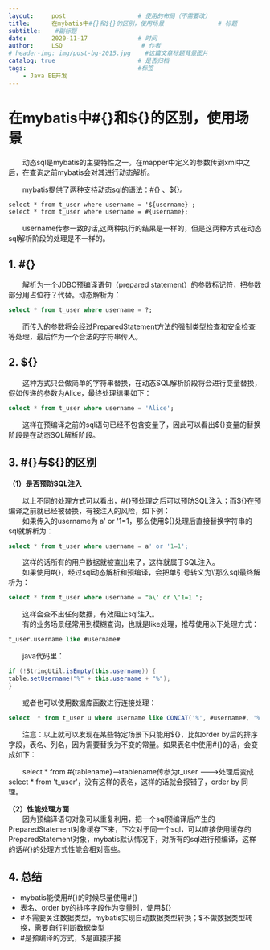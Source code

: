 ```yaml
---
layout:     post                    # 使用的布局（不需要改）
title:      在mybatis中#{}和${}的区别，使用场景               # 标题 
subtitle:    #副标题
date:       2020-11-17              # 时间
author:     LSQ                      # 作者
# header-img: img/post-bg-2015.jpg    #这篇文章标题背景图片
catalog: true                       # 是否归档
tags:                               #标签
    - Java EE开发
---
```


# 在mybatis中#{}和${}的区别，使用场景
&ensp;&ensp;&ensp;&ensp;动态sql是mybatis的主要特性之一。在mapper中定义的参数传到xml中之后，在查询之前mybatis会对其进行动态解析。

&ensp;&ensp;&ensp;&ensp;mybatis提供了两种支持动态sql的语法：#{} 、${}。
```xml
select * from t_user where username = '${username}';
select * from t_user where username = #{username};
```
&ensp;&ensp;&ensp;&ensp;username传参一致的话,这两种执行的结果是一样的，但是这两种方式在动态sql解析阶段的处理是不一样的。
## 1. #{}

&ensp;&ensp;&ensp;&ensp;解析为一个JDBC预编译语句（prepared statement）的参数标记符，把参数部分用占位符？代替。动态解析为：
```sql
select * from t_user where username = ?;
```
&ensp;&ensp;&ensp;&ensp;而传入的参数将会经过PreparedStatement方法的强制类型检查和安全检查等处理，最后作为一个合法的字符串传入。
## 2. ${}
&ensp;&ensp;&ensp;&ensp;这种方式只会做简单的字符串替换，在动态SQL解析阶段将会进行变量替换，假如传递的参数为Alice，最终处理结果如下：
```sql
select * from t_user where username = 'Alice';
```
&ensp;&ensp;&ensp;&ensp;这样在预编译之前的sql语句已经不包含变量了，因此可以看出${}变量的替换阶段是在动态SQL解析阶段。
## 3. #{}与${}的区别
**（1）是否预防SQL注入**

&ensp;&ensp;&ensp;&ensp;以上不同的处理方式可以看出，#{}预处理之后可以预防SQL注入；而\${}在预编译之前就已经被替换，有被注入的风险，如下例：<br>
&ensp;&ensp;&ensp;&ensp;如果传入的username为 a' or '1=1，那么使用\${}处理后直接替换字符串的sql就解析为：
```sql
select * from t_user where username = a' or '1=1';
```
&ensp;&ensp;&ensp;&ensp;这样的话所有的用户数据就被查出来了，这样就属于SQL注入。<br>
&ensp;&ensp;&ensp;&ensp;如果使用#{}，经过sql动态解析和预编译，会把单引号转义为\\'那么sql最终解析为：
```sql
select * from t_user where username = "a\' or \'1=1 ";
```
&ensp;&ensp;&ensp;&ensp;这样会查不出任何数据，有效阻止sql注入。<br>
&ensp;&ensp;&ensp;&ensp;有的业务场景经常用到模糊查询，也就是like处理，推荐使用以下处理方式：<br>
```sql
t_user.username like #username#
```
&ensp;&ensp;&ensp;&ensp;java代码里：
```java
if (!StringUtil.isEmpty(this.username)) {
table.setUsername("%" + this.username + "%");
}
```
&ensp;&ensp;&ensp;&ensp;或者也可以使用数据库函数进行连接处理：
```sql
select  * from t_user u where username like CONCAT('%', #username#, '%')
```
&ensp;&ensp;&ensp;&ensp;注意：以上就可以发现在某些特定场景下只能用${}，比如order by后的排序字段，表名、列名，因为需要替换为不变的常量。如果表名中使用#{}的话，会变成如下：<br>


&ensp;&ensp;&ensp;&ensp;select * from #{tablename}-->tablename传参为t_user --->处理后变成 select * from 't_user'，没有这样的表名，这样的话就会报错了，order by 同理。<br>


**（2）性能处理方面**<br>
&ensp;&ensp;&ensp;&ensp;因为预编译语句对象可以重复利用，把一个sql预编译后产生的PreparedStatement对象缓存下来，下次对于同一个sql，可以直接使用缓存的PreparedStatement对象，mybatis默认情况下，对所有的sql进行预编译，这样的话#{}的处理方式性能会相对高些。
## 4. 总结

 - mybatis能使用#{}的时候尽量使用#{}
 - 表名、order by的排序字段作为变量时，使用${}
 - #不需要关注数据类型，mybatis实现自动数据类型转换；$不做数据类型转换，需要自行判断数据类型
 - #是预编译的方式，$是直接拼接
